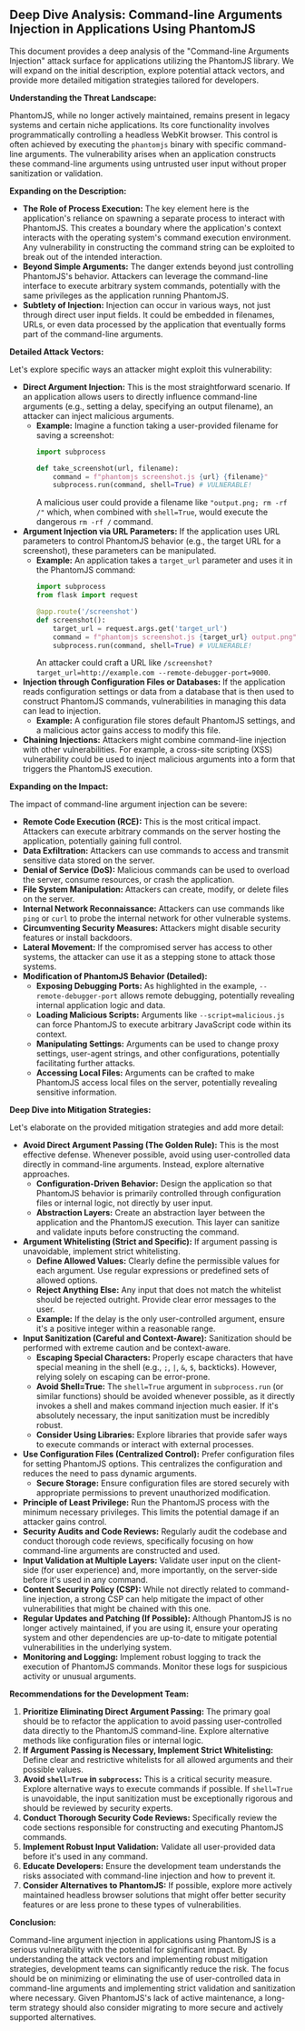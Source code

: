 ## Deep Dive Analysis: Command-line Arguments Injection in Applications Using PhantomJS

This document provides a deep analysis of the "Command-line Arguments Injection" attack surface for applications utilizing the PhantomJS library. We will expand on the initial description, explore potential attack vectors, and provide more detailed mitigation strategies tailored for developers.

**Understanding the Threat Landscape:**

PhantomJS, while no longer actively maintained, remains present in legacy systems and certain niche applications. Its core functionality involves programmatically controlling a headless WebKit browser. This control is often achieved by executing the `phantomjs` binary with specific command-line arguments. The vulnerability arises when an application constructs these command-line arguments using untrusted user input without proper sanitization or validation.

**Expanding on the Description:**

* **The Role of Process Execution:**  The key element here is the application's reliance on spawning a separate process to interact with PhantomJS. This creates a boundary where the application's context interacts with the operating system's command execution environment. Any vulnerability in constructing the command string can be exploited to break out of the intended interaction.
* **Beyond Simple Arguments:**  The danger extends beyond just controlling PhantomJS's behavior. Attackers can leverage the command-line interface to execute arbitrary system commands, potentially with the same privileges as the application running PhantomJS.
* **Subtlety of Injection:**  Injection can occur in various ways, not just through direct user input fields. It could be embedded in filenames, URLs, or even data processed by the application that eventually forms part of the command-line arguments.

**Detailed Attack Vectors:**

Let's explore specific ways an attacker might exploit this vulnerability:

* **Direct Argument Injection:** This is the most straightforward scenario. If an application allows users to directly influence command-line arguments (e.g., setting a delay, specifying an output filename), an attacker can inject malicious arguments.
    * **Example:**  Imagine a function taking a user-provided filename for saving a screenshot:
        ```python
        import subprocess

        def take_screenshot(url, filename):
            command = f"phantomjs screenshot.js {url} {filename}"
            subprocess.run(command, shell=True) # VULNERABLE!
        ```
        A malicious user could provide a filename like `"output.png; rm -rf /"` which, when combined with `shell=True`, would execute the dangerous `rm -rf /` command.
* **Argument Injection via URL Parameters:** If the application uses URL parameters to control PhantomJS behavior (e.g., the target URL for a screenshot), these parameters can be manipulated.
    * **Example:** An application takes a `target_url` parameter and uses it in the PhantomJS command:
        ```python
        import subprocess
        from flask import request

        @app.route('/screenshot')
        def screenshot():
            target_url = request.args.get('target_url')
            command = f"phantomjs screenshot.js {target_url} output.png"
            subprocess.run(command, shell=True) # VULNERABLE!
        ```
        An attacker could craft a URL like `/screenshot?target_url=http://example.com --remote-debugger-port=9000`.
* **Injection through Configuration Files or Databases:** If the application reads configuration settings or data from a database that is then used to construct PhantomJS commands, vulnerabilities in managing this data can lead to injection.
    * **Example:** A configuration file stores default PhantomJS settings, and a malicious actor gains access to modify this file.
* **Chaining Injections:** Attackers might combine command-line injection with other vulnerabilities. For example, a cross-site scripting (XSS) vulnerability could be used to inject malicious arguments into a form that triggers the PhantomJS execution.

**Expanding on the Impact:**

The impact of command-line argument injection can be severe:

* **Remote Code Execution (RCE):** This is the most critical impact. Attackers can execute arbitrary commands on the server hosting the application, potentially gaining full control.
* **Data Exfiltration:** Attackers can use commands to access and transmit sensitive data stored on the server.
* **Denial of Service (DoS):** Malicious commands can be used to overload the server, consume resources, or crash the application.
* **File System Manipulation:** Attackers can create, modify, or delete files on the server.
* **Internal Network Reconnaissance:** Attackers can use commands like `ping` or `curl` to probe the internal network for other vulnerable systems.
* **Circumventing Security Measures:** Attackers might disable security features or install backdoors.
* **Lateral Movement:** If the compromised server has access to other systems, the attacker can use it as a stepping stone to attack those systems.
* **Modification of PhantomJS Behavior (Detailed):**
    * **Exposing Debugging Ports:** As highlighted in the example, `--remote-debugger-port` allows remote debugging, potentially revealing internal application logic and data.
    * **Loading Malicious Scripts:**  Arguments like `--script=malicious.js` can force PhantomJS to execute arbitrary JavaScript code within its context.
    * **Manipulating Settings:** Arguments can be used to change proxy settings, user-agent strings, and other configurations, potentially facilitating further attacks.
    * **Accessing Local Files:**  Arguments can be crafted to make PhantomJS access local files on the server, potentially revealing sensitive information.

**Deep Dive into Mitigation Strategies:**

Let's elaborate on the provided mitigation strategies and add more detail:

* **Avoid Direct Argument Passing (The Golden Rule):**  This is the most effective defense. Whenever possible, avoid using user-controlled data directly in command-line arguments. Instead, explore alternative approaches.
    * **Configuration-Driven Behavior:** Design the application so that PhantomJS behavior is primarily controlled through configuration files or internal logic, not directly by user input.
    * **Abstraction Layers:** Create an abstraction layer between the application and the PhantomJS execution. This layer can sanitize and validate inputs before constructing the command.
* **Argument Whitelisting (Strict and Specific):** If argument passing is unavoidable, implement strict whitelisting.
    * **Define Allowed Values:**  Clearly define the permissible values for each argument. Use regular expressions or predefined sets of allowed options.
    * **Reject Anything Else:**  Any input that does not match the whitelist should be rejected outright. Provide clear error messages to the user.
    * **Example:** If the delay is the only user-controlled argument, ensure it's a positive integer within a reasonable range.
* **Input Sanitization (Careful and Context-Aware):**  Sanitization should be performed with extreme caution and be context-aware.
    * **Escaping Special Characters:** Properly escape characters that have special meaning in the shell (e.g., `;`, `|`, `&`, `$`, backticks). However, relying solely on escaping can be error-prone.
    * **Avoid Shell=True:**  The `shell=True` argument in `subprocess.run` (or similar functions) should be avoided whenever possible, as it directly invokes a shell and makes command injection much easier. If it's absolutely necessary, the input sanitization must be incredibly robust.
    * **Consider Using Libraries:** Explore libraries that provide safer ways to execute commands or interact with external processes.
* **Use Configuration Files (Centralized Control):**  Prefer configuration files for setting PhantomJS options. This centralizes the configuration and reduces the need to pass dynamic arguments.
    * **Secure Storage:** Ensure configuration files are stored securely with appropriate permissions to prevent unauthorized modification.
* **Principle of Least Privilege:** Run the PhantomJS process with the minimum necessary privileges. This limits the potential damage if an attacker gains control.
* **Security Audits and Code Reviews:** Regularly audit the codebase and conduct thorough code reviews, specifically focusing on how command-line arguments are constructed and used.
* **Input Validation at Multiple Layers:** Validate user input on the client-side (for user experience) and, more importantly, on the server-side before it's used in any command.
* **Content Security Policy (CSP):** While not directly related to command-line injection, a strong CSP can help mitigate the impact of other vulnerabilities that might be chained with this one.
* **Regular Updates and Patching (If Possible):** Although PhantomJS is no longer actively maintained, if you are using it, ensure your operating system and other dependencies are up-to-date to mitigate potential vulnerabilities in the underlying system.
* **Monitoring and Logging:** Implement robust logging to track the execution of PhantomJS commands. Monitor these logs for suspicious activity or unusual arguments.

**Recommendations for the Development Team:**

1. **Prioritize Eliminating Direct Argument Passing:**  The primary goal should be to refactor the application to avoid passing user-controlled data directly to the PhantomJS command-line. Explore alternative methods like configuration files or internal logic.
2. **If Argument Passing is Necessary, Implement Strict Whitelisting:**  Define clear and restrictive whitelists for all allowed arguments and their possible values.
3. **Avoid `shell=True` in `subprocess`:**  This is a critical security measure. Explore alternative ways to execute commands if possible. If `shell=True` is unavoidable, the input sanitization must be exceptionally rigorous and should be reviewed by security experts.
4. **Conduct Thorough Security Code Reviews:**  Specifically review the code sections responsible for constructing and executing PhantomJS commands.
5. **Implement Robust Input Validation:**  Validate all user-provided data before it's used in any command.
6. **Educate Developers:** Ensure the development team understands the risks associated with command-line injection and how to prevent it.
7. **Consider Alternatives to PhantomJS:**  If possible, explore more actively maintained headless browser solutions that might offer better security features or are less prone to these types of vulnerabilities.

**Conclusion:**

Command-line argument injection in applications using PhantomJS is a serious vulnerability with the potential for significant impact. By understanding the attack vectors and implementing robust mitigation strategies, development teams can significantly reduce the risk. The focus should be on minimizing or eliminating the use of user-controlled data in command-line arguments and implementing strict validation and sanitization where necessary. Given PhantomJS's lack of active maintenance, a long-term strategy should also consider migrating to more secure and actively supported alternatives.
